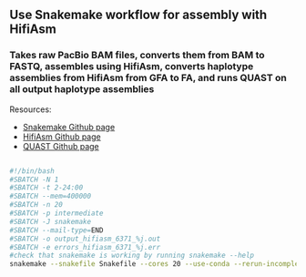 ## Use Snakemake workflow for assembly with HifiAsm

### Takes raw PacBio BAM files, converts them from BAM to FASTQ, assembles using HifiAsm, converts haplotype assemblies from HifiAsm from GFA to FA, and runs QUAST on all output haplotype assemblies

Resources:
- [Snakemake Github page](https://github.com/harvardinformatics/pacbio_hifi_assembly)
- [HifiAsm Github page](https://github.com/chhylp123/hifiasm)
- [QUAST Github page](https://github.com/ablab/quast)


```bash

#!/bin/bash
#SBATCH -N 1
#SBATCH -t 2-24:00
#SBATCH --mem=400000
#SBATCH -n 20
#SBATCH -p intermediate
#SBATCH -J snakemake
#SBATCH --mail-type=END
#SBATCH -o output_hifiasm_6371_%j.out
#SBATCH -e errors_hifiasm_6371_%j.err
#check that snakemake is working by running snakemake --help
snakemake --snakefile Snakefile --cores 20 --use-conda --rerun-incomplete
```
